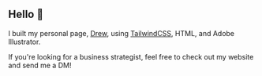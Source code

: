 ## Hello 👋 


I built my personal page, [Drew](https://drewbyts.netlify.app), using [TailwindCSS](https://tailwindcss.com/), HTML, and Adobe Illustrator.


If you're looking for a business strategist, feel free to check out my website and send me a DM!


